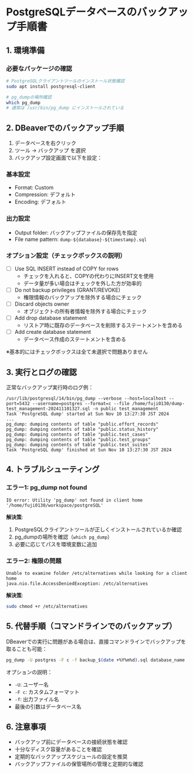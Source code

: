 # PostgreSQLデータベースのバックアップ手順書

## 1. 環境準備

### 必要なパッケージの確認
```bash
# PostgreSQLクライアントツールのインストール状態確認
sudo apt install postgresql-client

# pg_dumpの場所確認
which pg_dump
# 通常は /usr/bin/pg_dump にインストールされている
```

## 2. DBeaverでのバックアップ手順

1. データベースを右クリック
2. ツール → バックアップ を選択
3. バックアップ設定画面で以下を設定：

### 基本設定
- Format: Custom
- Compression: デフォルト
- Encoding: デフォルト

### 出力設定
- Output folder: バックアップファイルの保存先を指定
- File name pattern: `dump-${database}-${timestamp}.sql`
  
### オプション設定（チェックボックスの説明）
- [  ] Use SQL INSERT instead of COPY for rows
  - チェックを入れると、COPYの代わりにINSERT文を使用
  - データ量が多い場合はチェックを外した方が効率的
- [  ] Do not backup privileges (GRANT/REVOKE)
  - 権限情報のバックアップを除外する場合にチェック
- [  ] Discard objects owner
  - オブジェクトの所有者情報を除外する場合にチェック
- [  ] Add drop database statement
  - リストア時に既存のデータベースを削除するステートメントを含める
- [  ] Add create database statement
  - データベース作成のステートメントを含める

※基本的にはチェックボックスは全て未選択で問題ありません

## 3. 実行とログの確認

正常なバックアップ実行時のログ例：
```
/usr/lib/postgresql/14/bin/pg_dump --verbose --host=localhost --port=5432 --username=postgres --format=c --file /home/fuji0130/dump-test_management-202411101327.sql -n public test_management
Task 'PostgreSQL dump' started at Sun Nov 10 13:27:30 JST 2024
...
pg_dump: dumping contents of table "public.effort_records"
pg_dump: dumping contents of table "public.status_history"
pg_dump: dumping contents of table "public.test_cases"
pg_dump: dumping contents of table "public.test_groups"
pg_dump: dumping contents of table "public.test_suites"
Task 'PostgreSQL dump' finished at Sun Nov 10 13:27:30 JST 2024
```

## 4. トラブルシューティング

### エラー1: pg_dump not found
```
IO error: Utility 'pg_dump' not found in client home '/home/fuji0130/workspace/postgreSQL'
```

**解決策**:
1. PostgreSQLクライアントツールが正しくインストールされているか確認
2. pg_dumpの場所を確認（`which pg_dump`）
3. 必要に応じてパスを環境変数に追加

### エラー2: 権限の問題
```
Unable to examine folder /etc/alternatives while looking for a client home
java.nio.file.AccessDeniedException: /etc/alternatives
```

**解決策**:
```bash
sudo chmod +r /etc/alternatives
```

## 5. 代替手順（コマンドラインでのバックアップ）

DBeaverでの実行に問題がある場合は、直接コマンドラインでバックアップを取ることも可能：

```bash
pg_dump -U postgres -F c -f backup_$(date +%Y%m%d).sql database_name
```

オプションの説明：
- `-U`: ユーザー名
- `-F c`: カスタムフォーマット
- `-f`: 出力ファイル名
- 最後の引数はデータベース名

## 6. 注意事項

- バックアップ前にデータベースの接続状態を確認
- 十分なディスク容量があることを確認
- 定期的なバックアップスケジュールの設定を推奨
- バックアップファイルの保管場所の管理と定期的な確認
